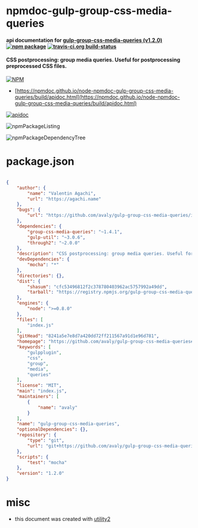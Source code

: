 # npmdoc-gulp-group-css-media-queries

#### api documentation for  [gulp-group-css-media-queries (v1.2.0)](https://github.com/avaly/gulp-group-css-media-queries#readme)  [![npm package](https://img.shields.io/npm/v/npmdoc-gulp-group-css-media-queries.svg?style=flat-square)](https://www.npmjs.org/package/npmdoc-gulp-group-css-media-queries) [![travis-ci.org build-status](https://api.travis-ci.org/npmdoc/node-npmdoc-gulp-group-css-media-queries.svg)](https://travis-ci.org/npmdoc/node-npmdoc-gulp-group-css-media-queries)

#### CSS postprocessing: group media queries. Useful for postprocessing preprocessed CSS files.

[![NPM](https://nodei.co/npm/gulp-group-css-media-queries.png?downloads=true&downloadRank=true&stars=true)](https://www.npmjs.com/package/gulp-group-css-media-queries)

- [https://npmdoc.github.io/node-npmdoc-gulp-group-css-media-queries/build/apidoc.html](https://npmdoc.github.io/node-npmdoc-gulp-group-css-media-queries/build/apidoc.html)

[![apidoc](https://npmdoc.github.io/node-npmdoc-gulp-group-css-media-queries/build/screenCapture.buildCi.browser.%252Ftmp%252Fbuild%252Fapidoc.html.png)](https://npmdoc.github.io/node-npmdoc-gulp-group-css-media-queries/build/apidoc.html)

![npmPackageListing](https://npmdoc.github.io/node-npmdoc-gulp-group-css-media-queries/build/screenCapture.npmPackageListing.svg)

![npmPackageDependencyTree](https://npmdoc.github.io/node-npmdoc-gulp-group-css-media-queries/build/screenCapture.npmPackageDependencyTree.svg)



# package.json

```json

{
    "author": {
        "name": "Valentin Agachi",
        "url": "https://agachi.name"
    },
    "bugs": {
        "url": "https://github.com/avaly/gulp-group-css-media-queries/issues"
    },
    "dependencies": {
        "group-css-media-queries": "~1.4.1",
        "gulp-util": "~3.0.6",
        "through2": "~2.0.0"
    },
    "description": "CSS postprocessing: group media queries. Useful for postprocessing preprocessed CSS files.",
    "devDependencies": {
        "mocha": "*"
    },
    "directories": {},
    "dist": {
        "shasum": "cfc53496812f2c378780403962ac5757992a49dd",
        "tarball": "https://registry.npmjs.org/gulp-group-css-media-queries/-/gulp-group-css-media-queries-1.2.0.tgz"
    },
    "engines": {
        "node": ">=0.8.0"
    },
    "files": [
        "index.js"
    ],
    "gitHead": "8241a5e7e8d7a420dd72ff211567a91d1e96d781",
    "homepage": "https://github.com/avaly/gulp-group-css-media-queries#readme",
    "keywords": [
        "gulpplugin",
        "css",
        "group",
        "media",
        "queries"
    ],
    "license": "MIT",
    "main": "index.js",
    "maintainers": [
        {
            "name": "avaly"
        }
    ],
    "name": "gulp-group-css-media-queries",
    "optionalDependencies": {},
    "repository": {
        "type": "git",
        "url": "git+https://github.com/avaly/gulp-group-css-media-queries.git"
    },
    "scripts": {
        "test": "mocha"
    },
    "version": "1.2.0"
}
```



# misc
- this document was created with [utility2](https://github.com/kaizhu256/node-utility2)
